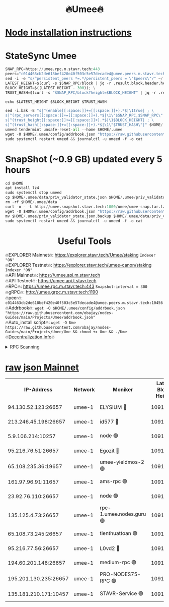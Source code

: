 <h1 align="center"> 🔥Umee🔥</h1>


[Node installation instructions](https://github.com/obajay/nodes-Guides/tree/main/Projects/Umee)
=
# StateSync Umee
```python
SNAP_RPC=https://umee.rpc.m.stavr.tech:443
peers="c014463cb2de618bef420e40f503c5e57decade4@umee.peers.m.stavr.tech:10456"
sed -i -e "s/^persistent_peers *=.*/persistent_peers = \"$peers\"/" ~/.umee/config/config.toml
LATEST_HEIGHT=$(curl -s $SNAP_RPC/block | jq -r .result.block.header.height); \
BLOCK_HEIGHT=$((LATEST_HEIGHT - 300)); \
TRUST_HASH=$(curl -s "$SNAP_RPC/block?height=$BLOCK_HEIGHT" | jq -r .result.block_id.hash)

echo $LATEST_HEIGHT $BLOCK_HEIGHT $TRUST_HASH

sed -i.bak -E "s|^(enable[[:space:]]+=[[:space:]]+).*$|\1true| ; \
s|^(rpc_servers[[:space:]]+=[[:space:]]+).*$|\1\"$SNAP_RPC,$SNAP_RPC\"| ; \
s|^(trust_height[[:space:]]+=[[:space:]]+).*$|\1$BLOCK_HEIGHT| ; \
s|^(trust_hash[[:space:]]+=[[:space:]]+).*$|\1\"$TRUST_HASH\"|" $HOME/.umee/config/config.toml
umeed tendermint unsafe-reset-all --home $HOME/.umee
wget -O $HOME/.umee/config/addrbook.json "https://raw.githubusercontent.com/obajay/nodes-Guides/main/Projects/Umee/addrbook.json"
sudo systemctl restart umeed && journalctl -u umeed -f -o cat
```
# SnapShot (~0.9 GB) updated every 5 hours
```python
cd $HOME
apt install lz4
sudo systemctl stop umeed
cp $HOME/.umee/data/priv_validator_state.json $HOME/.umee/priv_validator_state.json.backup
rm -rf $HOME/.umee/data
curl -o - -L http://umee.snapshot.stavr.tech:1000/umee/umee-snap.tar.lz4 | lz4 -c -d - | tar -x -C $HOME/.umee --strip-components 2
wget -O $HOME/.umee/config/addrbook.json "https://raw.githubusercontent.com/obajay/nodes-Guides/main/Projects/Umee/addrbook.json"
mv $HOME/.umee/priv_validator_state.json.backup $HOME/.umee/data/priv_validator_state.json
sudo systemctl restart umeed && journalctl -u umeed -f -o cat
```
 <h1 align="center"> Useful Tools</h1>

🔥EXPLORER Mainnet🔥:      https://explorer.stavr.tech/Umee/staking             `Indexer "ON"` \
🔥EXPLORER Testnet🔥:        https://explorer.stavr.tech/umee-canon/staking      `Indexer "ON"` \
🔥API Mainnet🔥:                   https://umee.api.m.stavr.tech \
🔥API Testnet🔥:                     https://umee.api.t.stavr.tech \
🔥RPC🔥:                           https://umee.rpc.m.stavr.tech:443                     `Snapshot-interval = 300` \
🔥gRPC🔥:                              http://umee.grpc.m.stavr.tech:1190 \
🔥peer🔥:                     `c014463cb2de618bef420e40f503c5e57decade4@umee.peers.m.stavr.tech:10456` \
🔥Addrbook🔥:    ```wget -O $HOME/.umee/config/addrbook.json "https://raw.githubusercontent.com/obajay/nodes-Guides/main/Projects/Umee/addrbook.json"``` \
🔥Auto_install script🔥: ```wget -O Ume https://raw.githubusercontent.com/obajay/nodes-Guides/main/Projects/Umee/Ume && chmod +x Ume && ./Ume``` \
🔥[Decentralization Info](https://github.com/obajay/StateSync-snapshots/tree/main/Projects/Umee/Decentralization)🔥

<details>
<summary>RPC Scanning</summary>

<h2 align="center"> We scan nodes in real time every 4 hours. And we provide the final result of RPC endpoints.
We cannot influence the operation of these nodes in any way. </h2>


```python
If Voting Power is higher than 0 --> then the Node is a validator of the network and may be subject to attack and be a potential threat to the chain.
```
```python
We marked such validators with a red symbol
```

</details>

[raw json Mainnet](https://rpc-check.umeem.stavr.tech/umeem/rpc-umeem-result.json)
=



<table><tr><th>IP-Address</th><th>Network</th><th>Moniker</th><th>Latest Block Height</th><th>Earliest Block Height</th><th>Catching Up</th><th>Tx Index</th><th>Voting Power</th><th>Scan Time</th></tr><tr><td>94.130.52.123:26657</td><td>umee-1</td><td>ELYSIUM 🔴</td><td>10914056</td><td>3216011</td><td>False</td><td>on</td><td>23171290</td><td>2024-03-07T15:02:21.256377162UTC</td></tr><tr><td>213.246.45.198:26657</td><td>umee-1</td><td>id577 🔴</td><td>10914044</td><td>7100001</td><td>False</td><td>on</td><td>35124362</td><td>2024-03-07T15:01:10.306377377UTC</td></tr><tr><td>5.9.106.214:10257</td><td>umee-1</td><td>node 🟢</td><td>10914053</td><td>7942001</td><td>False</td><td>on</td><td>0</td><td>2024-03-07T15:02:00.290469816UTC</td></tr><tr><td>95.216.76.51:26657</td><td>umee-1</td><td>Egozit 🔴</td><td>10914056</td><td>8262001</td><td>False</td><td>off</td><td>38738975</td><td>2024-03-07T15:02:20.984898334UTC</td></tr><tr><td>65.108.235.36:19657</td><td>umee-1</td><td>umee-yieldmos-2 🟢</td><td>10914036</td><td>9575548</td><td>False</td><td>on</td><td>0</td><td>2024-03-07T15:00:23.174916705UTC</td></tr><tr><td>161.97.96.91:11657</td><td>umee-1</td><td>ams-rpc 🟢</td><td>10914060</td><td>10352001</td><td>False</td><td>on</td><td>0</td><td>2024-03-07T15:02:40.870421561UTC</td></tr><tr><td>23.92.76.110:26657</td><td>umee-1</td><td>node 🟢</td><td>10914063</td><td>10526001</td><td>False</td><td>on</td><td>0</td><td>2024-03-07T15:03:01.981367484UTC</td></tr><tr><td>135.125.4.73:26657</td><td>umee-1</td><td>rpc-1.umee.nodes.guru 🟢</td><td>10914057</td><td>10691018</td><td>False</td><td>on</td><td>0</td><td>2024-03-07T15:02:21.526651459UTC</td></tr><tr><td>65.108.73.245:26657</td><td>umee-1</td><td>tienthuattoan 🟢</td><td>10914048</td><td>10787155</td><td>False</td><td>on</td><td>0</td><td>2024-03-07T15:01:33.409975818UTC</td></tr><tr><td>95.216.77.56:26657</td><td>umee-1</td><td>L0vd2 🔴</td><td>10914060</td><td>10814060</td><td>False</td><td>off</td><td>38475755</td><td>2024-03-07T15:02:40.566516220UTC</td></tr><tr><td>194.60.201.146:26657</td><td>umee-1</td><td>medium-rpc 🟢</td><td>10914045</td><td>10823243</td><td>False</td><td>on</td><td>0</td><td>2024-03-07T15:01:16.770741712UTC</td></tr><tr><td>195.201.130.235:26657</td><td>umee-1</td><td>PRO-NODES75-RPC 🟢</td><td>10914053</td><td>10881705</td><td>False</td><td>on</td><td>0</td><td>2024-03-07T15:01:58.023084553UTC</td></tr><tr><td>135.181.210.171:10457</td><td>umee-1</td><td>STAVR-Service 🟢</td><td>10914057</td><td>10913001</td><td>False</td><td>on</td><td>0</td><td>2024-03-07T15:02:28.028316550UTC</td></tr></table>
